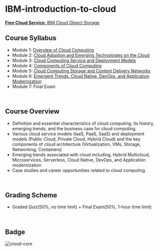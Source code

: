 # IBM-introduction-to-cloud

[__Free Cloud Service__: IBM Cloud Object Storage](https://cocl.us/objectstorage_cc_cc0101en)

## Course Syllabus
- Module 1: [Overview of Cloud Computing](./1_Overview.md)
- Module 2: [Cloud Adoption and Emerging Technologies on the Cloud](./2_Cloud_Adoption.md)
- Module 3: [Cloud Computing Service and Deployment Models](./3_Service_and_Deployment_Models.md)
- Module 4: [Components of Cloud Computing](./4_Components.md)
- Module 5: [Cloud Computing Storage and Content Delivery Networks](./5_Storage_and_Content_Delivery_Networks.md)
- Module 6: [Emergent Trends, Cloud Native, DevOps, and Application Modernization](./6_Emergent_Trends.md)
- Module 7: Final Exam
<br>

## Course Overview
- Definition and essential characteristics of cloud computing, its history, emerging trends, and the business case for cloud computing. 
- Various cloud service models (IaaS, PaaS, SaaS) and deployment models (Public Cloud, Private Cloud, Hybrid Cloud) and the key components of cloud architecture (Virtualization, VMs, Storage, Networking, Containers)
- Emerging trends associated with cloud including, Hybrid Multicloud, Microservices, Serverless, Cloud Native, DevOps, and Application modernization
-  Case studies and career opportunities related to cloud computing.
<br>

## Grading Scheme
- Graded Quiz(50%, no time limit) + Final Exam(50%, 1-hour time limit)
<br>

## Badge
![cloud-core](https://user-images.githubusercontent.com/29455975/185416204-a78604f6-8c72-4059-b93a-2fbc1f7394b8.png)
